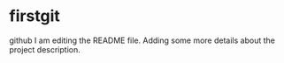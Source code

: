 # firstgit
github
I am editing the README file. Adding some more details about the project description.
